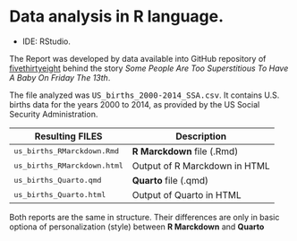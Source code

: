 # Data analysis in R language.

+ IDE: RStudio.

The Report was developed by data available into GitHub repository of [fivethirtyeight](https://github.com/fivethirtyeight/data/tree/master/births) behind the story *Some People Are Too Superstitious To Have A Baby On Friday The 13th*.

The file analyzed was <kbd>US_births_2000-2014_SSA.csv</kbd>. It contains U.S. births data for the years 2000 to 2014, as provided by the US Social Security Administration.


Resulting FILES                      | Description
-----------------------------------  | ------------------------
<kbd>us_births_RMarckdown.Rmd</kbd>  | **R Marckdown** file (.Rmd)
<kbd>us_births_RMarckdown.html</kbd> | Output of R Marckdown in HTML
 <kbd>us_births_Quarto.qmd</kbd>     | **Quarto** file (.qmd)
<kbd>us_births_Quarto.html</kbd>     | Output of Quarto in HTML

Both reports are the same in structure. Their differences are only in basic optiona of personalization (style) between **R Marckdown** and **Quarto**
